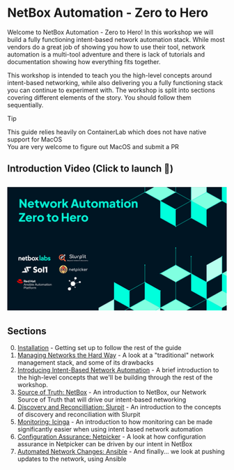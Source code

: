 # NetBox Automation - Zero to Hero

Welcome to NetBox Automation - Zero to Hero! In this workshop we will build a fully functioning intent-based network automation stack. While most vendors do a great job of showing you how to use their tool, network automation is a multi-tool adventure and there is lack of tutorials and documentation showing how everything fits together.

This workshop is intended to teach you the high-level concepts around intent-based networking, while also delivering you a fully functioning stack you can continue to experiment with. The workshop is split into sections covering different elements of the story. You should follow them sequentially.

> [!TIP]
>  
> This guide relies heavily on ContainerLab which does not have native support for MacOS  
> You are very welcome to figure out MacOS and submit a PR

## Introduction Video (Click to launch :rocket:)
[![Introduction Video](docs/images/videos/Introduction.png)](https://www.youtube.com/watch?v=iYRgVYqt8LU)
---

## Sections
0. [Installation](docs/Installation.md) - Getting set up to follow the rest of the guide
1. [Managing Networks the Hard Way](docs/1_Managing_Networks_The_Hard_Way.md) - A look at a "traditional" network management stack, and some of its drawbacks
2. [Introducing Intent-Based Network Automation](docs/2_Introducing_Intent_Based_Network_Automation.md) - A brief introduction to the high-level concepts that we'll be building through the rest of the workshop.
3. [Source of Truth: NetBox](docs/3_Source_Of_Truth_NetBox.md) - An introduction to NetBox, our Network Source of Truth that will drive our intent-based networking
4. [Discovery and Reconcilliation: Slurpit](docs/4_Discovery_Reconciliation_Slurpit.md) - An introduction to the concepts of discovery and reconciliation with Slurpit
5. [Monitoring: Icinga](docs/5_Monitoring_Icinga.md) - An introduction to how monitoring can be made significantly easier when using intent based network automation
6. [Configuration Assurance: Netpicker](docs/6_Configuration_Assurance_Netpicker.md) - A look at how configuration assurance in Netpicker can be driven by our intent in NetBox
7. [Automated Network Changes: Ansible](docs/7_Automated_Network_Changes_Ansible.md) - And finally... we look at pushing updates to the network, using Ansible
